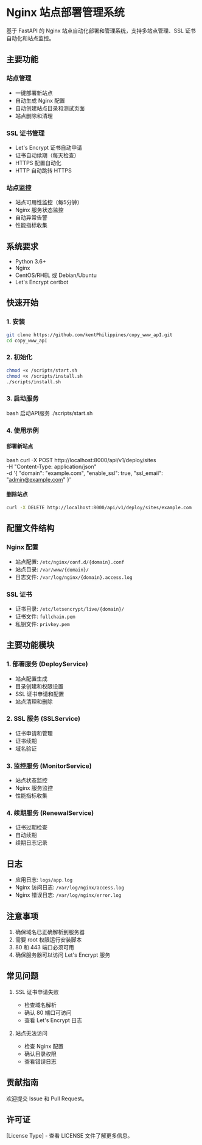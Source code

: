 # Nginx 站点部署管理系统

基于 FastAPI 的 Nginx 站点自动化部署和管理系统，支持多站点管理、SSL 证书自动化和站点监控。

## 主要功能
 

### 站点管理
- 一键部署新站点
- 自动生成 Nginx 配置
- 自动创建站点目录和测试页面
- 站点删除和清理

### SSL 证书管理
- Let's Encrypt 证书自动申请
- 证书自动续期（每天检查）
- HTTPS 配置自动化
- HTTP 自动跳转 HTTPS

### 站点监控
- 站点可用性监控（每5分钟）
- Nginx 服务状态监控
- 自动异常告警
- 性能指标收集

## 系统要求

- Python 3.6+
- Nginx
- CentOS/RHEL 或 Debian/Ubuntu
- Let's Encrypt certbot

## 快速开始

### 1. 安装

```bash
git clone https://github.com/kentPhilippines/copy_www_apI.git
cd copy_www_apI
```
### 2. 初始化
```bash
chmod +x /scripts/start.sh
chmod +x /scripts/install.sh
./scripts/install.sh
```
### 3. 启动服务
bash
启动API服务
./scripts/start.sh
### 4. 使用示例

#### 部署新站点
bash
curl -X POST http://localhost:8000/api/v1/deploy/sites \
-H "Content-Type: application/json" \
-d '{
"domain": "example.com",
"enable_ssl": true,
"ssl_email": "admin@example.com"
}'
#### 删除站点
```bash
curl -X DELETE http://localhost:8000/api/v1/deploy/sites/example.com
```

## 配置文件结构

### Nginx 配置
- 站点配置: `/etc/nginx/conf.d/{domain}.conf`
- 站点目录: `/var/www/{domain}/`
- 日志文件: `/var/log/nginx/{domain}.access.log`

### SSL 证书
- 证书目录: `/etc/letsencrypt/live/{domain}/`
- 证书文件: `fullchain.pem`
- 私钥文件: `privkey.pem`

## 主要功能模块

### 1. 部署服务 (DeployService)
- 站点配置生成
- 目录创建和权限设置
- SSL 证书申请和配置
- 站点清理和删除

### 2. SSL 服务 (SSLService)
- 证书申请和管理
- 证书续期
- 域名验证

### 3. 监控服务 (MonitorService)
- 站点状态监控
- Nginx 服务监控
- 性能指标收集

### 4. 续期服务 (RenewalService)
- 证书过期检查
- 自动续期
- 续期日志记录
## 日志

- 应用日志: `logs/app.log`
- Nginx 访问日志: `/var/log/nginx/access.log`
- Nginx 错误日志: `/var/log/nginx/error.log`

## 注意事项

1. 确保域名已正确解析到服务器
2. 需要 root 权限运行安装脚本
3. 80 和 443 端口必须可用
4. 确保服务器可以访问 Let's Encrypt 服务

## 常见问题

1. SSL 证书申请失败
   - 检查域名解析
   - 确认 80 端口可访问
   - 查看 Let's Encrypt 日志

2. 站点无法访问
   - 检查 Nginx 配置
   - 确认目录权限
   - 查看错误日志

## 贡献指南

欢迎提交 Issue 和 Pull Request。

## 许可证

[License Type] - 查看 LICENSE 文件了解更多信息。